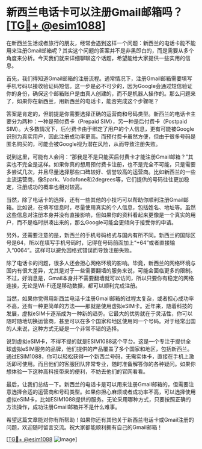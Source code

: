 # 新西兰电话卡可以注册Gmail邮箱吗？[[TG💪+ @esim1088](https://t.me/s/esim1088)]

在新西兰生活或者旅行的朋友，经常会遇到这样一个问题：新西兰的电话卡能不能用来注册Gmail邮箱呢？其实这个问题的答案并不是非黑即白的，而是需要从多个角度来分析。今天我们就来详细聊聊这个话题，希望能给大家提供一些实用的信息。

首先，我们得知道Gmail邮箱的注册流程。通常情况下，注册Gmail邮箱需要填写手机号码以接收验证码短信。这一步是必不可少的，因为Google会通过短信验证你的身份，确保这个邮箱账户是由真人创建的，而不是机器人操作的。那么问题来了，如果你在新西兰，用新西兰的电话卡，能否完成这个步骤呢？

答案是肯定的，但前提是你需要选择正确的运营商和号码类型。新西兰的电话卡主要分为两种：一种是预付费卡（Prepaid SIM），另一种是后付费卡（Postpaid SIM）。大多数情况下，后付费卡由于绑定了用户的个人信息，更有可能被Google识别为真实用户，因此注册成功率更高。而预付费卡虽然方便，但由于很多号码是匿名购买的，可能会被Google视为潜在风险，从而导致注册失败。

说到这里，可能有人会问：“那我是不是只能买后付费卡才能注册Gmail邮箱？”其实也不完全是这样。如果你真的想用预付费卡注册，也不是完全不可能，只是需要多尝试几次，并且尽量选择那些口碑较好、信誉较高的运营商。比如新西兰的一些主流运营商，像Spark、Vodafone和2degrees等，它们提供的号码往往更加稳定，注册成功的概率也相对较高。

当然，除了电话卡的选择，还有一些其他的小技巧可以帮助你顺利注册Gmail邮箱。比如说，在填写信息时，尽量使用真实的个人信息，包括姓名、地址等。虽然这些信息对注册本身并没有直接影响，但如果你的资料看起来更像是一个真实的用户，而不是临时拼凑出来的，那么Google可能会更倾向于接受你的申请。

另外，还需要注意的是，新西兰的手机号码格式与国内有所不同。新西兰的国际区号是64，所以在填写手机号码时，记得在号码前面加上“+64”或者直接输入“0064”。这样可以避免因格式错误而导致注册失败。

除了电话卡的问题，很多人还会担心网络环境的影响。毕竟，新西兰的网络环境与国内有很大差异，尤其是对于一些需要翻墙的服务来说，可能会面临更多的限制。不过，好消息是，Gmail本身并不需要翻墙就可以访问，所以只要你有稳定的网络连接，无论是Wi-Fi还是移动数据，都可以顺利完成注册。

当然，如果你觉得用新西兰电话卡注册Gmail邮箱的过程太复杂，或者担心成功率不高，还有一种更简单的方法——那就是使用虚拟eSIM卡。近年来，随着科技的发展，虚拟eSIM卡逐渐成为一种新的趋势。它最大的优势就在于灵活性，你可以随时随地切换运营商，甚至可以在多个国家和地区使用同一个号码。对于经常出国的人来说，这种方式无疑是一个非常不错的选择。

说到虚拟eSIM卡，不得不提的就是ESIM1088这个平台。这是一个专注于提供全球虚拟eSIM服务的品牌，他们提供的产品覆盖了多个国家和地区，包括新西兰。通过ESIM1088，你可以轻松获得一个新西兰号码，无需实体卡，直接在手机上激活即可使用。而且他们的客服团队非常专业，随时准备解答你的各种疑问。如果你想体验一下这种高科技带来的便利，不妨去他们的官网看看。

最后，让我们总结一下。新西兰的电话卡是可以用来注册Gmail邮箱的，但需要注意选择合适的运营商和号码类型。如果你担心麻烦或者成功率不高，可以选择使用虚拟eSIM卡，比如ESIM1088提供的服务。无论采用哪种方式，只要按照正确的方法操作，成功注册Gmail邮箱并不是什么难事。

希望这篇文章能对你有所帮助！如果你还有其他关于新西兰电话卡或Gmail注册的问题，欢迎随时留言交流。祝大家都能顺利拥有自己的Gmail邮箱！

[[TG💪+ @esim1088](https://t.me/s/esim1088) ![Image](https://i.postimg.cc/4NQfJmqS/Snipaste-2025-05-13-00-14-12.png)]
